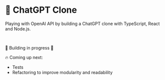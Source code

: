 # 🤖 ChatGPT Clone

Playing with OpenAI API by building a ChatGPT clone with TypeScript, React and Node.js.

<br />

🚧 Building in progress 🚧

🔥 Coming up next:

- Tests
- Refactoring to improve modularity and readability
